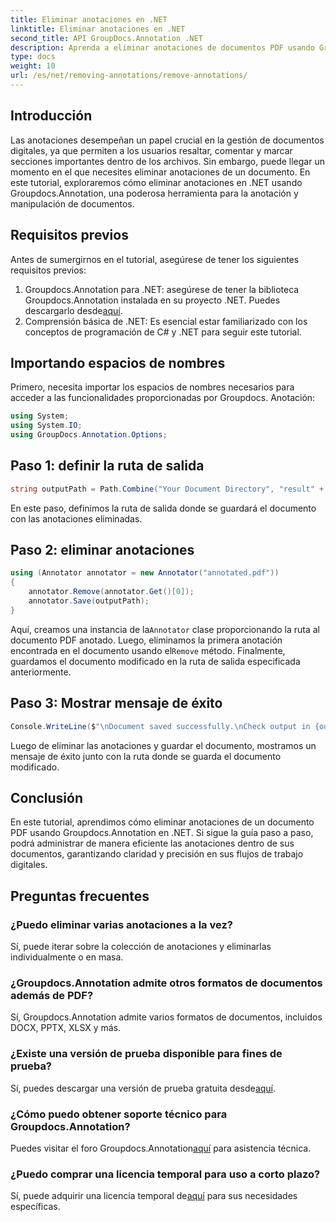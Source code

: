 ```yaml
---
title: Eliminar anotaciones en .NET
linktitle: Eliminar anotaciones en .NET
second_title: API GroupDocs.Annotation .NET
description: Aprenda a eliminar anotaciones de documentos PDF usando Groupdocs.Annotation en .NET. Simplifique su proceso de gestión de documentos digitales.
type: docs
weight: 10
url: /es/net/removing-annotations/remove-annotations/
---
```

## Introducción
Las anotaciones desempeñan un papel crucial en la gestión de documentos digitales, ya que permiten a los usuarios resaltar, comentar y marcar secciones importantes dentro de los archivos. Sin embargo, puede llegar un momento en el que necesites eliminar anotaciones de un documento. En este tutorial, exploraremos cómo eliminar anotaciones en .NET usando Groupdocs.Annotation, una poderosa herramienta para la anotación y manipulación de documentos.
## Requisitos previos
Antes de sumergirnos en el tutorial, asegúrese de tener los siguientes requisitos previos:
1.  Groupdocs.Annotation para .NET: asegúrese de tener la biblioteca Groupdocs.Annotation instalada en su proyecto .NET. Puedes descargarlo desde[aquí](https://releases.groupdocs.com/annotation/net/).
2. Comprensión básica de .NET: Es esencial estar familiarizado con los conceptos de programación de C# y .NET para seguir este tutorial.

## Importando espacios de nombres
Primero, necesita importar los espacios de nombres necesarios para acceder a las funcionalidades proporcionadas por Groupdocs. Anotación:
```csharp
using System;
using System.IO;
using GroupDocs.Annotation.Options;
```
## Paso 1: definir la ruta de salida
```csharp
string outputPath = Path.Combine("Your Document Directory", "result" + Path.GetExtension("input.pdf"));
```
En este paso, definimos la ruta de salida donde se guardará el documento con las anotaciones eliminadas.
## Paso 2: eliminar anotaciones
```csharp
using (Annotator annotator = new Annotator("annotated.pdf"))
{
    annotator.Remove(annotator.Get()[0]);
    annotator.Save(outputPath);
}
```
 Aquí, creamos una instancia de la`Annotator` clase proporcionando la ruta al documento PDF anotado. Luego, eliminamos la primera anotación encontrada en el documento usando el`Remove` método. Finalmente, guardamos el documento modificado en la ruta de salida especificada anteriormente.
## Paso 3: Mostrar mensaje de éxito
```csharp
Console.WriteLine($"\nDocument saved successfully.\nCheck output in {outputPath}.");
```
Luego de eliminar las anotaciones y guardar el documento, mostramos un mensaje de éxito junto con la ruta donde se guarda el documento modificado.

## Conclusión
En este tutorial, aprendimos cómo eliminar anotaciones de un documento PDF usando Groupdocs.Annotation en .NET. Si sigue la guía paso a paso, podrá administrar de manera eficiente las anotaciones dentro de sus documentos, garantizando claridad y precisión en sus flujos de trabajo digitales.
## Preguntas frecuentes
### ¿Puedo eliminar varias anotaciones a la vez?
Sí, puede iterar sobre la colección de anotaciones y eliminarlas individualmente o en masa.
### ¿Groupdocs.Annotation admite otros formatos de documentos además de PDF?
Sí, Groupdocs.Annotation admite varios formatos de documentos, incluidos DOCX, PPTX, XLSX y más.
### ¿Existe una versión de prueba disponible para fines de prueba?
 Sí, puedes descargar una versión de prueba gratuita desde[aquí](https://releases.groupdocs.com/).
### ¿Cómo puedo obtener soporte técnico para Groupdocs.Annotation?
 Puedes visitar el foro Groupdocs.Annotation[aquí](https://forum.groupdocs.com/c/annotation/10) para asistencia técnica.
### ¿Puedo comprar una licencia temporal para uso a corto plazo?
 Sí, puede adquirir una licencia temporal de[aquí](https://purchase.groupdocs.com/temporary-license/) para sus necesidades específicas.